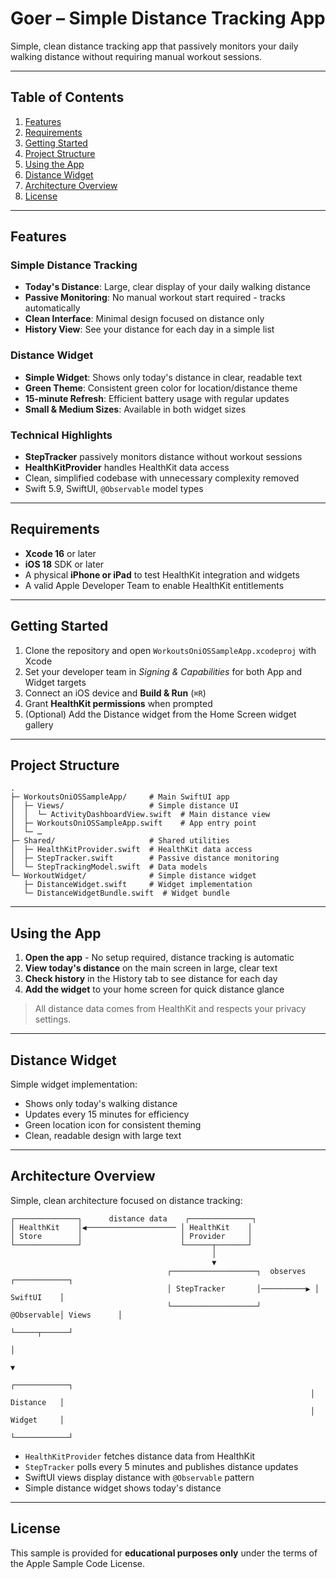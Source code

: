# Goer – Simple Distance Tracking App

Simple, clean distance tracking app that passively monitors your daily walking distance without requiring manual workout sessions.

---

## Table of Contents
1. [Features](#features)
2. [Requirements](#requirements)
3. [Getting Started](#getting-started)
4. [Project Structure](#project-structure)
5. [Using the App](#using-the-app)
6. [Distance Widget](#distance-widget)
7. [Architecture Overview](#architecture-overview)
8. [License](#license)

---

## Features

### Simple Distance Tracking
* **Today's Distance**: Large, clear display of your daily walking distance
* **Passive Monitoring**: No manual workout start required - tracks automatically
* **Clean Interface**: Minimal design focused on distance only
* **History View**: See your distance for each day in a simple list

### Distance Widget
* **Simple Widget**: Shows only today's distance in clear, readable text
* **Green Theme**: Consistent green color for location/distance theme
* **15-minute Refresh**: Efficient battery usage with regular updates
* **Small & Medium Sizes**: Available in both widget sizes

### Technical Highlights
* **StepTracker** passively monitors distance without workout sessions
* **HealthKitProvider** handles HealthKit data access
* Clean, simplified codebase with unnecessary complexity removed
* Swift 5.9, SwiftUI, `@Observable` model types

---

## Requirements
* **Xcode 16** or later
* **iOS 18** SDK or later
* A physical **iPhone or iPad** to test HealthKit integration and widgets
* A valid Apple Developer Team to enable HealthKit entitlements

---

## Getting Started

1. Clone the repository and open `WorkoutsOniOSSampleApp.xcodeproj` with Xcode
2. Set your developer team in *Signing & Capabilities* for both App and Widget targets
3. Connect an iOS device and **Build & Run** (`⌘R`)
4. Grant **HealthKit permissions** when prompted
5. (Optional) Add the Distance widget from the Home Screen widget gallery

---

## Project Structure

```
.
├─ WorkoutsOniOSSampleApp/     # Main SwiftUI app
│  ├─ Views/                   # Simple distance UI
│  │  └─ ActivityDashboardView.swift  # Main distance view
│  ├─ WorkoutsOniOSSampleApp.swift    # App entry point
│  └─ …
├─ Shared/                     # Shared utilities
│  ├─ HealthKitProvider.swift  # HealthKit data access
│  ├─ StepTracker.swift        # Passive distance monitoring
│  └─ StepTrackingModel.swift  # Data models
└─ WorkoutWidget/              # Simple distance widget
   ├─ DistanceWidget.swift     # Widget implementation
   └─ DistanceWidgetBundle.swift  # Widget bundle
```

---

## Using the App
1. **Open the app** - No setup required, distance tracking is automatic
2. **View today's distance** on the main screen in large, clear text
3. **Check history** in the History tab to see distance for each day
4. **Add the widget** to your home screen for quick distance glance

> All distance data comes from HealthKit and respects your privacy settings.

---

## Distance Widget

Simple widget implementation:

* Shows only today's walking distance
* Updates every 15 minutes for efficiency
* Green location icon for consistent theming
* Clean, readable design with large text

---

## Architecture Overview

Simple, clean architecture focused on distance tracking:

```
┌──────────────┐      distance data    ┌──────────────┐
│ HealthKit    │◀──────────────────── │ HealthKit    │
│ Store        │                      │ Provider     │
└──────────────┘                      └──────┬───────┘
                                             │ 
                                             ▼
                                   ┌───────────────────┐  observes  ┌────────────┐
                                   │ StepTracker       │──────────▶ │ SwiftUI    │
                                   └───────────────────┘   @Observable│ Views      │
                                                                     └─────┬──────┘
                                                                           │ 
                                                                           ▼
                                                                   ┌────────────┐
                                                                   │ Distance   │
                                                                   │ Widget     │
                                                                   └────────────┘
```

* `HealthKitProvider` fetches distance data from HealthKit
* `StepTracker` polls every 5 minutes and publishes distance updates
* SwiftUI views display distance with `@Observable` pattern
* Simple distance widget shows today's distance

---

## License
This sample is provided for **educational purposes only** under the terms of the Apple Sample Code License.
